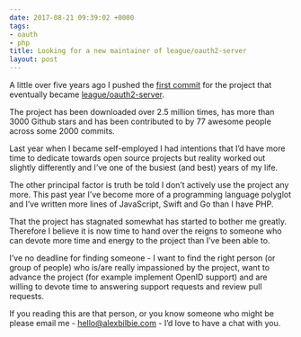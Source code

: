 ```yaml
---
date: 2017-08-21 09:39:02 +0000
tags:
- oauth
- php
title: Looking for a new maintainer of league/oauth2-server
layout: post
---
```



A little over five years ago I pushed the [first commit](https://github.com/thephpleague/oauth2-server/commit/6649083e71dd7c1e095e8dd56df15f1adbc5b30c) for the project that eventually became [league/oauth2-server](https://github.com/thephpleague/oauth2-server).

The project has been downloaded over 2.5 million times, has more than 3000 Github stars and has been contributed to by 77 awesome people across some 2000 commits.

Last year when I became self-employed I had intentions that I’d have more time to dedicate towards open source projects but reality worked out slightly differently and I’ve one of the busiest (and best) years of my life.

The other principal factor is truth be told I don’t actively use the project any more. This past year I’ve become more of a programming language polyglot and I’ve written more lines of JavaScript, Swift and Go than I have PHP.

That the project has stagnated somewhat has started to bother me greatly. Therefore I believe it is now time to hand over the reigns to someone who can devote more time and energy to the project than I’ve been able to.

I’ve no deadline for finding someone - I want to find the right person (or group of people) who is/are really impassioned by the project, want to advance the project (for example implement OpenID support) and are willing to devote time to answering support requests and review pull requests.

If you reading this are that person, or you know someone who might be please email me - [hello@alexbilbie.com](mailto:hello@alexbilbie.com) - I’d love to have a chat with you.
